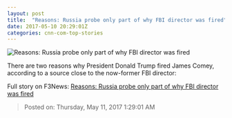 ```yaml
---
layout: post
title:  "Reasons: Russia probe only part of why FBI director was fired"
date: 2017-05-10 20:29:01Z
categories: cnn-com-top-stories
---
```


![Reasons: Russia probe only part of why FBI director was fired](http://i2.cdn.cnn.com/cnnnext/dam/assets/170510112128-james-comey-president-trump-split-composite-super-tease.jpg)

There are two reasons why President Donald Trump fired James Comey, according to a source close to the now-former FBI director:


Full story on F3News: [Reasons: Russia probe only part of why FBI director was fired](http://www.f3nws.com/n/pk2ANC)

> Posted on: Thursday, May 11, 2017 1:29:01 AM
